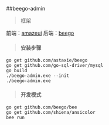 ##beego-admin

>框架 

前端：[amazeui](http://amazeui.org/getting-started)
后端：[beego](https://beego.me/docs/intro/)
>#### 安装步骤
```
go get github.com/astaxie/beego
go get github.com/go-sql-driver/mysql
go build
./beego-admin.exe --init
./beego-admin.exe
```
>#### 开发模式
```
go get github.com/beego/bee
go get github.com/shiena/ansicolor
bee run
```
